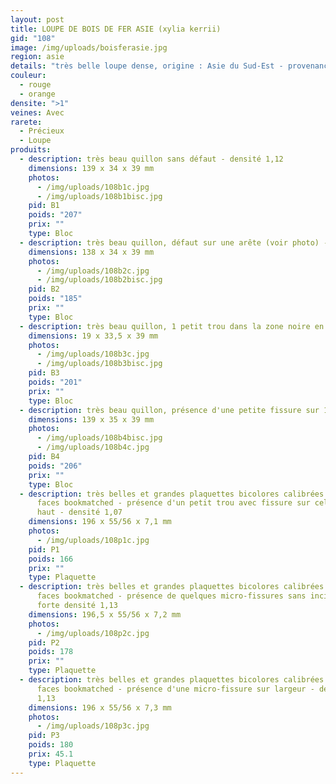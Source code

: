```yaml
---
layout: post
title: LOUPE DE BOIS DE FER ASIE (xylia kerrii)
gid: "108"
image: /img/uploads/boisferasie.jpg
region: asie
details: "très belle loupe dense, origine : Asie du Sud-Est - provenance : USA"
couleur:
  - rouge
  - orange
densite: ">1"
veines: Avec
rarete:
  - Précieux
  - Loupe
produits:
  - description: très beau quillon sans défaut - densité 1,12
    dimensions: 139 x 34 x 39 mm
    photos:
      - /img/uploads/108b1c.jpg
      - /img/uploads/108b1bisc.jpg
    pid: B1
    poids: "207"
    prix: ""
    type: Bloc
  - description: très beau quillon, défaut sur une arête (voir photo) - densité 1,08
    dimensions: 138 x 34 x 39 mm
    photos:
      - /img/uploads/108b2c.jpg
      - /img/uploads/108b2bisc.jpg
    pid: B2
    poids: "185"
    prix: ""
    type: Bloc
  - description: très beau quillon, 1 petit trou dans la zone noire en bout - densité 1,11
    dimensions: 19 x 33,5 x 39 mm
    photos:
      - /img/uploads/108b3c.jpg
      - /img/uploads/108b3bisc.jpg
    pid: B3
    poids: "201"
    prix: ""
    type: Bloc
  - description: très beau quillon, présence d'une petite fissure sur 1 bout - densité 1,09
    dimensions: 139 x 35 x 39 mm
    photos:
      - /img/uploads/108b4bisc.jpg
      - /img/uploads/108b4c.jpg
    pid: B4
    poids: "206"
    prix: ""
    type: Bloc
  - description: très belles et grandes plaquettes bicolores calibrées grain 120
      faces bookmatched - présence d'un petit trou avec fissure sur celle du
      haut - densité 1,07
    dimensions: 196 x 55/56 x 7,1 mm
    photos:
      - /img/uploads/108p1c.jpg
    pid: P1
    poids: 166
    prix: ""
    type: Plaquette
  - description: très belles et grandes plaquettes bicolores calibrées grain 120
      faces bookmatched - présence de quelques micro-fissures sans incidence -
      forte densité 1,13
    dimensions: 196,5 x 55/56 x 7,2 mm
    photos:
      - /img/uploads/108p2c.jpg
    pid: P2
    poids: 178
    prix: ""
    type: Plaquette
  - description: très belles et grandes plaquettes bicolores calibrées grain 120
      faces bookmatched - présence d'une micro-fissure sur largeur - densité
      1,13
    dimensions: 196 x 55/56 x 7,3 mm
    photos:
      - /img/uploads/108p3c.jpg
    pid: P3
    poids: 180
    prix: 45.1
    type: Plaquette
---
```

